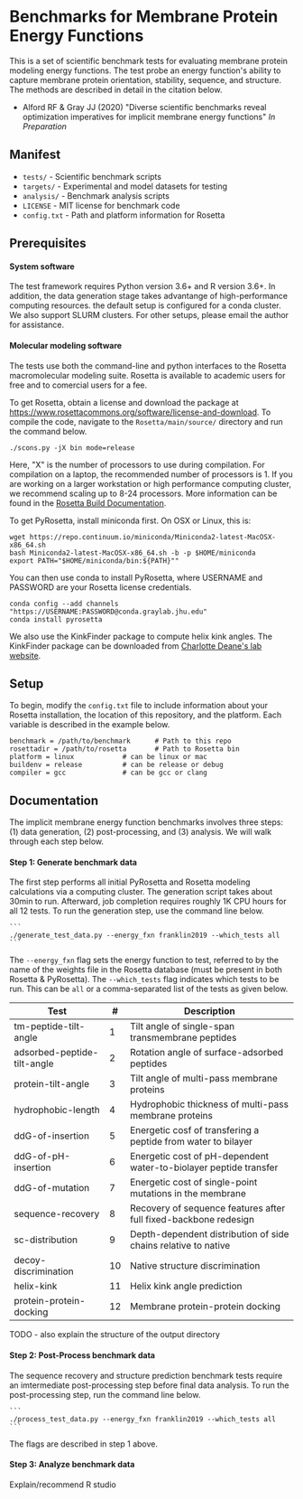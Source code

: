 # Benchmarks for Membrane Protein Energy Functions

This is a set of scientific benchmark tests for evaluating membrane protein modeling energy functions. The test probe an energy function's ability to capture membrane protein orientation, stability, sequence, and structure. The methods are described in detail in the citation below. 

 - Alford RF & Gray JJ (2020) "Diverse scientific benchmarks reveal optimization imperatives for implicit membrane energy functions" _In Preparation_

## Manifest

 - `tests/` - Scientific benchmark scripts
 - `targets/` - Experimental and model datasets for testing
 - `analysis/` - Benchmark analysis scripts
 - `LICENSE` - MIT license for benchmark code
 - `config.txt` - Path and platform information for Rosetta

## Prerequisites

#### System software

The test framework requires Python version 3.6+ and R version 3.6+. In addition, the data generation stage takes advantange of high-performance computing resources. the default setup is configured for a conda cluster. We also support SLURM clusters. For other setups, please email the author for assistance. 

#### Molecular modeling software

The tests use both the command-line and python interfaces to the Rosetta macromolecular modeling suite. Rosetta is available to academic users for free and to comercial users for a fee. 

To get Rosetta, obtain a license and download the package at <https://www.rosettacommons.org/software/license-and-download>. To compile the code, navigate to the `Rosetta/main/source/` directory and run the command below. 

```
./scons.py -jX bin mode=release 
```

Here, "X" is the number of processors to use during compilation. For compilation on a laptop, the recommended number of processors is 1. If you are working on a larger workstation or high performance computing cluster, we recommend scaling up to 8-24 processors. More information can be found in the [Rosetta Build Documentation](https://www.rosettacommons.org/docs/wiki/build_documentation/Build-Documentation#setting-up-rosetta-3_basic-setup). 

To get PyRosetta, install miniconda first. On OSX or Linux, this is: 

```
wget https://repo.continuum.io/miniconda/Miniconda2-latest-MacOSX-x86_64.sh
bash Miniconda2-latest-MacOSX-x86_64.sh -b -p $HOME/miniconda
export PATH="$HOME/miniconda/bin:${PATH}""
```

You can then use conda to install PyRosetta, where USERNAME and PASSWORD are your Rosetta license credentials. 

```
conda config --add channels "https://USERNAME:PASSWORD@conda.graylab.jhu.edu"
conda install pyrosetta
```

We also use the KinkFinder package to compute helix kink angles. The KinkFinder package can be downloaded from [Charlotte Deane's lab website](http://opig.stats.ox.ac.uk/resources).

## Setup

To begin, modify the `config.txt` file to include information about your Rosetta installation, the location of this repository, and the platform. Each variable is described in the example below. 

```
benchmark = /path/to/benchmark  	# Path to this repo
rosettadir = /path/to/rosetta   	# Path to Rosetta bin
platform = linux 			# can be linux or mac
buildenv = release			# can be release or debug
compiler = gcc				# can be gcc or clang
```

## Documentation

The implicit membrane energy function benchmarks involves three steps: (1) data generation, (2) post-processing, and (3) analysis. We will walk through each step below. 

#### Step 1: Generate benchmark data

The first step performs all initial PyRosetta and Rosetta modeling calculations via a computing cluster. The generation script takes about 30min to run. Afterward, job completion requires roughly 1K CPU hours for all 12 tests. To run the generation step, use the command line below. 

	```
	./generate_test_data.py --energy_fxn franklin2019 --which_tests all
	```

The `--energy_fxn` flag sets the energy function to test, referred to by the name of the weights file in the Rosetta database (must be present in both Rosetta & PyRosetta). The `--which_tests` flag indicates which tests to be run. This can be `all` or a comma-separated list of the tests as given below. 

| Test                        | #  | Description 													   |
|-----------------------------|----|-------------------------------------------------------------------|
| tm-peptide-tilt-angle       | 1  | Tilt angle of single-span transmembrane peptides           	   |
| adsorbed-peptide-tilt-angle | 2  | Rotation angle of surface-adsorbed peptides    				   |
| protein-tilt-angle          | 3  | Tilt angle of multi-pass membrane proteins 					   |
| hydrophobic-length          | 4  | Hydrophobic thickness of multi-pass membrane proteins             |
| ddG-of-insertion            | 5  | Energetic cosf of transfering a peptide from water to bilayer     |
| ddG-of-pH-insertion         | 6  | Energetic cost of pH-dependent water-to-biolayer peptide transfer |
| ddG-of-mutation             | 7  | Energetic cost of single-point mutations in the membrane          |
| sequence-recovery           | 8  | Recovery of sequence features after full fixed-backbone redesign  |
| sc-distribution             | 9  | Depth-dependent distribution of side chains relative to native    |
| decoy-discrimination        | 10 | Native structure discrimination          						   |
| helix-kink                  | 11 | Helix kink angle prediction            						   |
| protein-protein-docking     | 12 | Membrane protein-protein docking           					   |

TODO - also explain the structure of the output directory

#### Step 2: Post-Process benchmark data

The sequence recovery and structure prediction benchmark tests require an imtermediate post-processing step before final data analysis. To run the post-processing step, run the command line below. 

	```
	./process_test_data.py --energy_fxn franklin2019 --which_tests all
	```

The flags are described in step 1 above. 

#### Step 3: Analyze benchmark data 

Explain/recommend R studio

